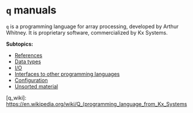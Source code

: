 # `q` manuals

`q` is a programming language for array processing, developed by Arthur Whitney. It is proprietary
software, commercialized by Kx Systems.

**Subtopics:**
- [References][references]
- [Data types][datatypes]
- [I/O][io]
- [Interfaces to other programming languages][interface]
- [Configuration][configuration]
- [Unsorted material][unsorted]


[references]: ./references.md
[io]: ./io.md
[configuration]: ./configuration.md
[datatypes]: ./datatypes.md
[interface]: ./interfaces/README.md
[unsorted]: ./unsorted.md
[q_wiki]: https://en.wikipedia.org/wiki/Q_(programming_language_from_Kx_Systems
